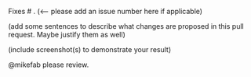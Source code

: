 Fixes # . (<-- please add an issue number here if applicable)

(add some sentences to describe what changes are proposed in this pull request. Maybe justify them as well)

(include screenshot(s) to demonstrate your result)

@mikefab please review.
